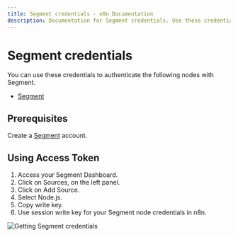 ```yaml
---
title: Segment credentials - n8n Documentation
description: Documentation for Segment credentials. Use these credentials to authenticate Segment in n8n, a workflow automation platform.
---
```


# Segment credentials

You can use these credentials to authenticate the following nodes with Segment.

- [Segment](/integrations/builtin/app-nodes/n8n-nodes-base.segment/)

## Prerequisites

Create a [Segment](https://segment.com/) account.

## Using Access Token

1. Access your Segment Dashboard.
2. Click on Sources, on the left panel.
3. Click on Add Source.
4. Select Node.js.
5. Copy write key.
6. Use session write key for your Segment node credentials in n8n.

![Getting Segment credentials](/_images/integrations/builtin/credentials/segment/using-access-token.gif)

